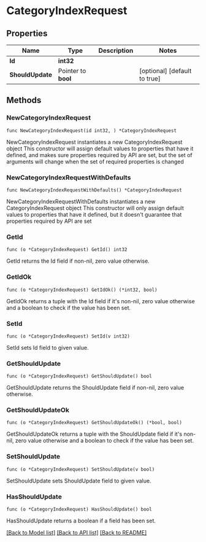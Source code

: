 # CategoryIndexRequest

## Properties

Name | Type | Description | Notes
------------ | ------------- | ------------- | -------------
**Id** | **int32** |  | 
**ShouldUpdate** | Pointer to **bool** |  | [optional] [default to true]

## Methods

### NewCategoryIndexRequest

`func NewCategoryIndexRequest(id int32, ) *CategoryIndexRequest`

NewCategoryIndexRequest instantiates a new CategoryIndexRequest object
This constructor will assign default values to properties that have it defined,
and makes sure properties required by API are set, but the set of arguments
will change when the set of required properties is changed

### NewCategoryIndexRequestWithDefaults

`func NewCategoryIndexRequestWithDefaults() *CategoryIndexRequest`

NewCategoryIndexRequestWithDefaults instantiates a new CategoryIndexRequest object
This constructor will only assign default values to properties that have it defined,
but it doesn't guarantee that properties required by API are set

### GetId

`func (o *CategoryIndexRequest) GetId() int32`

GetId returns the Id field if non-nil, zero value otherwise.

### GetIdOk

`func (o *CategoryIndexRequest) GetIdOk() (*int32, bool)`

GetIdOk returns a tuple with the Id field if it's non-nil, zero value otherwise
and a boolean to check if the value has been set.

### SetId

`func (o *CategoryIndexRequest) SetId(v int32)`

SetId sets Id field to given value.


### GetShouldUpdate

`func (o *CategoryIndexRequest) GetShouldUpdate() bool`

GetShouldUpdate returns the ShouldUpdate field if non-nil, zero value otherwise.

### GetShouldUpdateOk

`func (o *CategoryIndexRequest) GetShouldUpdateOk() (*bool, bool)`

GetShouldUpdateOk returns a tuple with the ShouldUpdate field if it's non-nil, zero value otherwise
and a boolean to check if the value has been set.

### SetShouldUpdate

`func (o *CategoryIndexRequest) SetShouldUpdate(v bool)`

SetShouldUpdate sets ShouldUpdate field to given value.

### HasShouldUpdate

`func (o *CategoryIndexRequest) HasShouldUpdate() bool`

HasShouldUpdate returns a boolean if a field has been set.


[[Back to Model list]](../README.md#documentation-for-models) [[Back to API list]](../README.md#documentation-for-api-endpoints) [[Back to README]](../README.md)


